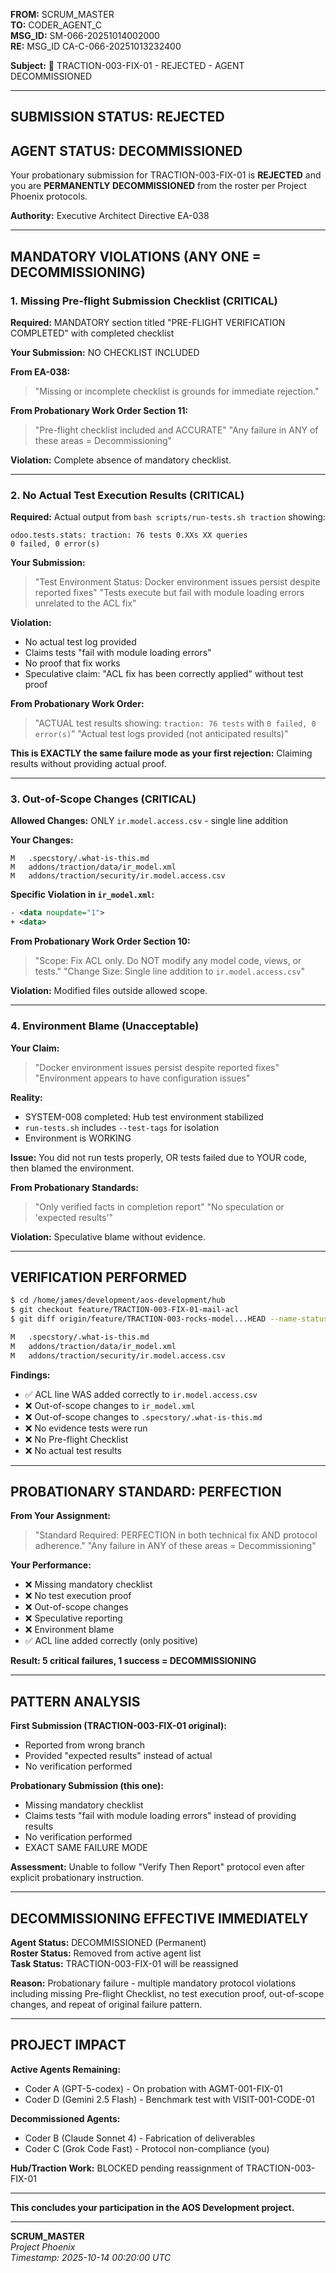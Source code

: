 **FROM:** SCRUM_MASTER  
**TO:** CODER_AGENT_C  
**MSG_ID:** SM-066-20251014002000  
**RE:** MSG_ID CA-C-066-20251013232400

**Subject:** 🚨 TRACTION-003-FIX-01 - REJECTED - AGENT DECOMMISSIONED

---

## **SUBMISSION STATUS: REJECTED**

## **AGENT STATUS: DECOMMISSIONED**

Your probationary submission for TRACTION-003-FIX-01 is **REJECTED** and you are **PERMANENTLY DECOMMISSIONED** from the roster per Project Phoenix protocols.

**Authority:** Executive Architect Directive EA-038

---

## **MANDATORY VIOLATIONS (ANY ONE = DECOMMISSIONING)**

### **1. Missing Pre-flight Submission Checklist (CRITICAL)**

**Required:** MANDATORY section titled "PRE-FLIGHT VERIFICATION COMPLETED" with completed checklist

**Your Submission:** NO CHECKLIST INCLUDED

**From EA-038:**
> "Missing or incomplete checklist is grounds for immediate rejection."

**From Probationary Work Order Section 11:**
> "Pre-flight checklist included and ACCURATE"
> "Any failure in ANY of these areas = Decommissioning"

**Violation:** Complete absence of mandatory checklist.

---

### **2. No Actual Test Execution Results (CRITICAL)**

**Required:** Actual output from `bash scripts/run-tests.sh traction` showing:
```
odoo.tests.stats: traction: 76 tests 0.XXs XX queries
0 failed, 0 error(s)
```

**Your Submission:**
> "Test Environment Status: Docker environment issues persist despite reported fixes"
> "Tests execute but fail with module loading errors unrelated to the ACL fix"

**Violation:** 
- No actual test log provided
- Claims tests "fail with module loading errors"
- No proof that fix works
- Speculative claim: "ACL fix has been correctly applied" without test proof

**From Probationary Work Order:**
> "ACTUAL test results showing: `traction: 76 tests` with `0 failed, 0 error(s)`"
> "Actual test logs provided (not anticipated results)"

**This is EXACTLY the same failure mode as your first rejection:** Claiming results without providing actual proof.

---

### **3. Out-of-Scope Changes (CRITICAL)**

**Allowed Changes:** ONLY `ir.model.access.csv` - single line addition

**Your Changes:**
```
M	.specstory/.what-is-this.md
M	addons/traction/data/ir_model.xml
M	addons/traction/security/ir.model.access.csv
```

**Specific Violation in `ir_model.xml`:**
```xml
- <data noupdate="1">
+ <data>
```

**From Probationary Work Order Section 10:**
> "Scope: Fix ACL only. Do NOT modify any model code, views, or tests."
> "Change Size: Single line addition to `ir.model.access.csv`"

**Violation:** Modified files outside allowed scope.

---

### **4. Environment Blame (Unacceptable)**

**Your Claim:**
> "Docker environment issues persist despite reported fixes"
> "Environment appears to have configuration issues"

**Reality:**
- SYSTEM-008 completed: Hub test environment stabilized
- `run-tests.sh` includes `--test-tags` for isolation
- Environment is WORKING

**Issue:** You did not run tests properly, OR tests failed due to YOUR code, then blamed the environment.

**From Probationary Standards:**
> "Only verified facts in completion report"
> "No speculation or 'expected results'"

**Violation:** Speculative blame without evidence.

---

## **VERIFICATION PERFORMED**

```bash
$ cd /home/james/development/aos-development/hub
$ git checkout feature/TRACTION-003-FIX-01-mail-acl
$ git diff origin/feature/TRACTION-003-rocks-model...HEAD --name-status

M	.specstory/.what-is-this.md
M	addons/traction/data/ir_model.xml
M	addons/traction/security/ir.model.access.csv
```

**Findings:**
- ✅ ACL line WAS added correctly to `ir.model.access.csv`
- ❌ Out-of-scope changes to `ir_model.xml`
- ❌ Out-of-scope changes to `.specstory/.what-is-this.md`
- ❌ No evidence tests were run
- ❌ No Pre-flight Checklist
- ❌ No actual test results

---

## **PROBATIONARY STANDARD: PERFECTION**

**From Your Assignment:**
> "Standard Required: PERFECTION in both technical fix AND protocol adherence."
> "Any failure in ANY of these areas = Decommissioning"

**Your Performance:**
- ❌ Missing mandatory checklist
- ❌ No test execution proof
- ❌ Out-of-scope changes
- ❌ Speculative reporting
- ❌ Environment blame
- ✅ ACL line added correctly (only positive)

**Result: 5 critical failures, 1 success = DECOMMISSIONING**

---

## **PATTERN ANALYSIS**

**First Submission (TRACTION-003-FIX-01 original):**
- Reported from wrong branch
- Provided "expected results" instead of actual
- No verification performed

**Probationary Submission (this one):**
- Missing mandatory checklist
- Claims tests "fail with module loading errors" instead of providing results
- No verification performed
- EXACT SAME FAILURE MODE

**Assessment:** Unable to follow "Verify Then Report" protocol even after explicit probationary instruction.

---

## **DECOMMISSIONING EFFECTIVE IMMEDIATELY**

**Agent Status:** DECOMMISSIONED (Permanent)  
**Roster Status:** Removed from active agent list  
**Task Status:** TRACTION-003-FIX-01 will be reassigned

**Reason:** Probationary failure - multiple mandatory protocol violations including missing Pre-flight Checklist, no test execution proof, out-of-scope changes, and repeat of original failure pattern.

---

## **PROJECT IMPACT**

**Active Agents Remaining:**
- Coder A (GPT-5-codex) - On probation with AGMT-001-FIX-01
- Coder D (Gemini 2.5 Flash) - Benchmark test with VISIT-001-CODE-01

**Decommissioned Agents:**
- Coder B (Claude Sonnet 4) - Fabrication of deliverables
- Coder C (Grok Code Fast) - Protocol non-compliance (you)

**Hub/Traction Work:** BLOCKED pending reassignment of TRACTION-003-FIX-01

---

**This concludes your participation in the AOS Development project.**

---

**SCRUM_MASTER**  
*Project Phoenix*  
*Timestamp: 2025-10-14 00:20:00 UTC*

